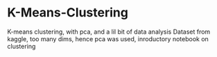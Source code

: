 # K-Means-Clustering
K-means clustering, with pca, and a lil bit of data analysis 
Dataset from kaggle, too many dims, hence pca was used, inroductory notebook on clustering 

